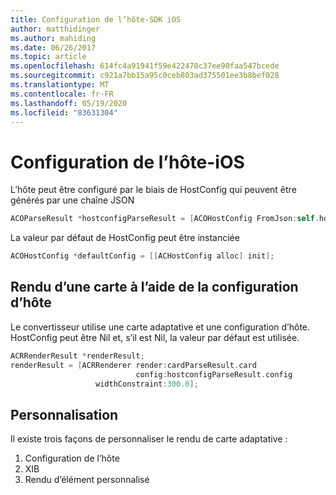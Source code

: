 ```yaml
---
title: Configuration de l’hôte-SDK iOS
author: matthidinger
ms.author: mahiding
ms.date: 06/26/2017
ms.topic: article
ms.openlocfilehash: 614fc4a91941f59e422470c37ee90faa547bcede
ms.sourcegitcommit: c921a7bb15a95c0ceb803ad375501ee3b8bef028
ms.translationtype: MT
ms.contentlocale: fr-FR
ms.lasthandoff: 05/19/2020
ms.locfileid: "83631304"
---
```

# <a name="host-config---ios"></a>Configuration de l’hôte-iOS

L’hôte peut être configuré par le biais de HostConfig qui peuvent être générés par une chaîne JSON

```objective-c
ACOParseResult *hostconfigParseResult = [ACOHostConfig FromJson:self.hostconfig];
```

La valeur par défaut de HostConfig peut être instanciée

```objective-c
ACOHostConfig *defaultConfig = [[ACHostConfig alloc] init];
```

## <a name="render-a-card-using-host-config"></a>Rendu d’une carte à l’aide de la configuration d’hôte

Le convertisseur utilise une carte adaptative et une configuration d’hôte. HostConfig peut être Nil et, s’il est Nil, la valeur par défaut est utilisée.

```objective-c
ACRRenderResult *renderResult;
renderResult = [ACRRenderer render:cardParseResult.card
                            config:hostconfigParseResult.config
                   widthConstraint:300.0];
```

## <a name="customization"></a>Personnalisation

Il existe trois façons de personnaliser le rendu de carte adaptative :

1. Configuration de l’hôte
2. XIB
3. Rendu d’élément personnalisé
